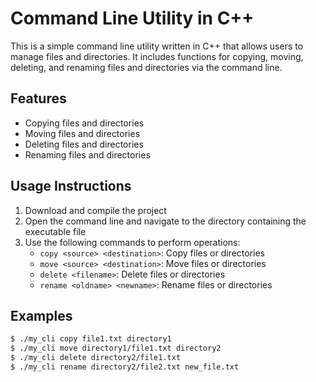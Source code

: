 # Command Line Utility in C++

This is a simple command line utility written in C++ that allows users to manage files and directories. It includes functions for copying, moving, deleting, and renaming files and directories via the command line.

## Features

- Copying files and directories
- Moving files and directories
- Deleting files and directories
- Renaming files and directories

## Usage Instructions

1. Download and compile the project
2. Open the command line and navigate to the directory containing the executable file
3. Use the following commands to perform operations:
   - `copy <source> <destination>`: Copy files or directories
   - `move <source> <destination>`: Move files or directories
   - `delete <filename>`: Delete files or directories
   - `rename <oldname> <newname>`: Rename files or directories

## Examples

```bash
$ ./my_cli copy file1.txt directory1
$ ./my_cli move directory1/file1.txt directory2
$ ./my_cli delete directory2/file1.txt
$ ./my_cli rename directory2/file2.txt new_file.txt

